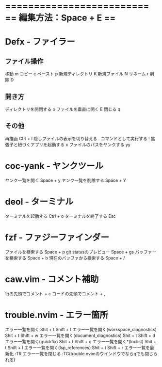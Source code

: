 =========================
== 編集方法：Space + E ==
=========================

# Defx - ファイラー
## ファイル操作
移動                     m
コピー                   c
ペースト                 p
新規ディレクトリ         K
新規ファイル             N
リネーム                 r
削除                     D

## 開き方
ディレクトリを開閉する   o
ファイルを垂直に開く     E
閉じる                   q

## その他
再描画                           Ctrl + l
隠しファイルの表示を切り替える   .
コマンドとして実行する           !
拡張子と紐づくアプリを起動する   x
ファイルのパスをヤンクする       yy

# coc-yank - ヤンクツール
ヤンク一覧を開く             Space + y
ヤンク一覧を削除する         Space + Y

# deol - ターミナル
ターミナルを起動する         Ctrl + o
ターミナルを終了する         Esc

# fzf - ファジーファインダー
ファイルを検索する           Space + p
git statusのプレビュー       Space + gs
バッファーを検索する         Space + b
現在のバッファから検索する   Space + /

# caw.vim - コメント補助
行の先頭でコメント           <Leader> + c
コードの先頭でコメント       <Leader> + ,

# trouble.nvim - エラー箇所
エラー一覧を開く                          Shit + t Shift + t
エラー一覧を開く(workspace_diagnostics)   Shit + t Shift + w
エラー一覧を開く(document_diagnostics)    Shit + t Shift + d
エラー一覧を開く(quickfix)                Shit + t Shift + q
エラー一覧を開く*(loclist)                 Shit + t Shift + l
エラー一覧を開く(lsp_references)          Shit + t Shift + r
エラー一覧を最新化                        :TR
エラー一覧を閉じる                        :TC(trouble.nvimのウインドウでならqでも閉じられる)
